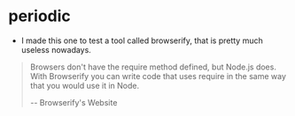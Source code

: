 # periodic

- I made this one to test a tool called browserify, that is pretty much useless nowadays.

> Browsers don't have the require method defined, but Node.js does. With Browserify you can write code that uses require in the same way that you would use it in Node.
>
> -- Browserify's Website
